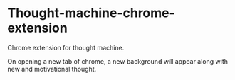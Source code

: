# Thought-machine-chrome-extension
Chrome extension for thought machine.

On opening a new tab of chrome, a new background will appear along with new and motivational thought. 
